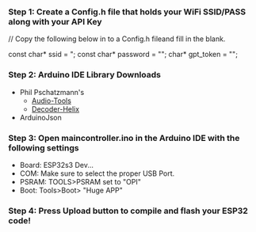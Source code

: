 ### Step 1: Create a Config.h file that holds your WiFi SSID/PASS along with your API Key

// Copy the following below in to a Config.h fileand fill in the blank.

const char* ssid = ";
const char* password = "";
char* gpt_token = "";

### Step 2: Arduino IDE Library Downloads
- Phil Pschatzmann's 
    - [Audio-Tools](https://github.com/pschatzmann/arduino-audio-tools)
    - [Decoder-Helix](https://github.com/pschatzmann/arduino-audio-tools)
- ArduinoJson 

### Step 3: Open maincontroller.ino in the Arduino IDE with the following settings
- Board: ESP32s3 Dev...
- COM: Make sure to select the proper USB Port.
- PSRAM: TOOLS>PSRAM set to "OPI"
- Boot: Tools>Boot> "Huge APP"

### Step 4: Press Upload button to compile and flash your ESP32 code!
